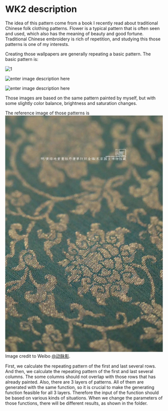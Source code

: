 #  WK2 description

The idea of this pattern come from a book I recently read about traditional Chinese folk clothing patterns. Flower is a typical pattern that is often seen and used, which also has the meaning of beauty and good fortune. Traditional Chinese embroidery is rich of repetition, and studying this those patterns is one of my interests. 

Creating those wallpapers are generally repeating a basic pattern. The basic pattern is:

![1](https://lh3.googleusercontent.com/jpLNtVkOY7AXSyC8ASN8ruq6zUdo3uHOBch9rkmcIxYMLMcQNXqiNckcAcTDao84sI87xbtt0e0)

![enter image description here](https://lh3.googleusercontent.com/8GDaQUELAFc1bt26qy4ymxoPmmJottu_4rDwLs7ydSloe7i4Oga8Arit7GFIZU3Max-9P0aSUEk)

![enter image description here](https://lh3.googleusercontent.com/3KgGNJmBW49KA1EN-yCe-mquTBo1yz0rOmTukj7vPpUs_KIig2ecPOfuIXJZhe7dnF199ghkTKY)


Those images are based on the same pattern painted by myself, but with some slightly color balance, brightness and saturation changes. 

The reference image of those patterns is ![reference image](https://github.com/CSVAD/Yaoyi/blob/master/projects/week2/wk2/20191008100340.jpg) Image credit to Weibo [@动脉影](https://www.weibo.com/dongmaiying?refer_flag=1001030103_&is_hot=1#_rnd1570839270349).

First, we calculate the repeating pattern of the first and last several rows. And then, we calculate the repeating pattern of the first and last several columns. The some columns should not overlap with those rows that has already painted. Also, there are 3 layers of patterns. All of them are generated with the same function, so it is crucial to make the generating function feasible for all 3 layers. Therefore the input of the function should be based on various kinds of situations. When we change the parameters of those functions, there will be different results, as shown in the folder. 
